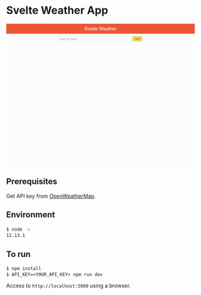 # Svelte Weather App

![Running example](./assets/running.gif)

## Prerequisites

Get API key from [OpenWeatherMap](https://openweathermap.org/).

## Environment

```sh
$ node -v
12.13.1
```

## To run

```
$ npm install
$ API_KEY=<YOUR_API_KEY> npm run dev
```

Access to `http://localhost:5000` using a browser.
